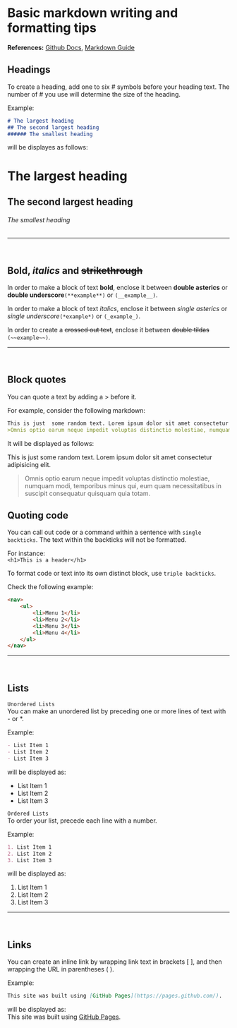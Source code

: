 # Basic markdown writing and formatting tips
__References:__
[Github Docs](https://docs.github.com/en/free-pro-team@latest/github/writing-on-github/basic-writing-and-formatting-syntax), [Markdown Guide](https://www.markdownguide.org/cheat-sheet/)

## Headings
To create a heading, add one to six # symbols before your heading text. The number of # you use will determine the size of the heading.

Example:
```md
# The largest heading
## The second largest heading
###### The smallest heading
```  
will be displayes as follows:  
# The largest heading
## The second largest heading
###### The smallest heading

---
<br />

## Bold,  *italics* and ~~strikethrough~~
In order to make a block of text **bold**, enclose it between **double asterics** or __double underscore__`(**example**)` or `(__example__)`.

In order to make a block of text *italics*, enclose it between *single asterics* or _single underscore_`(*example*)` or `(_example_)`.

In order to create a ~~crossed out text~~, enclose it between ~~double tildas~~ `(~~example~~)`.

---
<br />

## Block quotes
You can quote a text by adding a > before it.

For example, consider the following markdown:

```md
This is just  some random text. Lorem ipsum dolor sit amet consectetur adipisicing elit. 
>Omnis optio earum neque impedit voluptas distinctio molestiae, numquam modi, temporibus minus qui, eum quam necessitatibus in suscipit consequatur quisquam quia totam.
```

It will be displayed as follows:

This is just  some random text. Lorem ipsum dolor sit amet consectetur adipisicing elit. 
> Omnis optio earum neque impedit voluptas distinctio molestiae, numquam modi, temporibus minus qui, eum quam necessitatibus in suscipit consequatur quisquam quia totam.

## Quoting code
You can call out code or a command within a sentence with `single backticks`. The text within the backticks will not be formatted.   

For instance:  
`<h1>This is a header</h1>`

To format code or text into its own distinct block, use ```triple backticks```.

Check the following example:
```html
<nav>
    <ul>
        <li>Menu 1</li>
        <li>Menu 2</li>
        <li>Menu 3</li>
        <li>Menu 4</li>
    </ul>
</nav>
```

---
<br />

## Lists
`Unordered Lists`  
You can make an unordered list by preceding one or more lines of text with - or *.

Example:
```md
- List Item 1
- List Item 2
- List Item 3
```
will be displayed as:
- List Item 1
- List Item 2
- List Item 3


`Ordered Lists`  
To order your list, precede each line with a number.

Example:
```md
1. List Item 1
2. List Item 2
3. List Item 3
```
will be displayed as:
1. List Item 1
2. List Item 2
3. List Item 3

---
<br />

## Links
You can create an inline link by wrapping link text in brackets [ ], and then wrapping the URL in parentheses ( ).

Example:  
```md
This site was built using [GitHub Pages](https://pages.github.com/).
```
will be displayed as:  
This site was built using [GitHub Pages](https://pages.github.com/).
